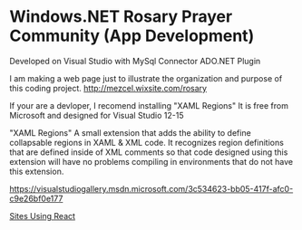 # Windows.NET Rosary Prayer Community (App Development)

Developed on Visual Studio with MySql Connector ADO.NET Plugin

I am making a web page just to illustrate the organization and purpose of this coding project.
http://mezcel.wixsite.com/rosary

If your are a devloper, I recomend installing "XAML Regions" It is free from Microsoft and designed for Visual Studio 12-15 

"XAML Regions"
A small extension that adds the ability to define collapsable regions in XAML & XML code. It recognizes region definitions that are defined inside of XML comments so that code designed using this extension will have no problems compiling in environments that do not have this extension.

https://visualstudiogallery.msdn.microsoft.com/3c534623-bb05-417f-afc0-c9e26bf0e177


[Sites Using React](https://github.com/mezcel/rosary/wiki)
